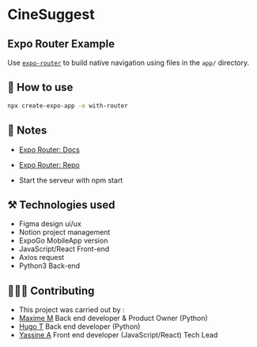 # CineSuggest
## Expo Router Example
Use [`expo-router`](https://expo.github.io/router) to build native navigation using files in the `app/` directory.

## 🚀 How to use

```sh
npx create-expo-app -e with-router
```

## 📝 Notes

- [Expo Router: Docs](https://expo.github.io/router)
- [Expo Router: Repo](https://github.com/expo/router)

- Start the serveur with npm start

## ⚒️ Technologies used
- Figma design ui/ux
- Notion project management
- ExpoGo MobileApp version
- JavaScript/React Front-end
- Axios request
- Python3 Back-end

## 🧑‍🤝‍🧑 Contributing
- This project was carried out by :
-   [Maxime M](https://www.linkedin.com/in/maxime-molesin-7133b5234/) Back end developer & Product Owner (Python) 
-   [Hugo T](https://www.linkedin.com/in/hugo-thouluc-8b3397164/) Back end developer (Python)
-   [Yassine A](https://www.linkedin.com/in/yassine-azz/) Front end developer (JavaScript/React) Tech Lead 
